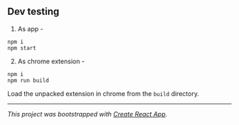 ## Dev testing
1. As app -

```
npm i
npm start
```

2. As chrome extension -

```
npm i
npm run build
```

Load the unpacked extension in chrome from the `build` directory.

---

*This project was bootstrapped with [Create React App](https://github.com/facebook/create-react-app).*
